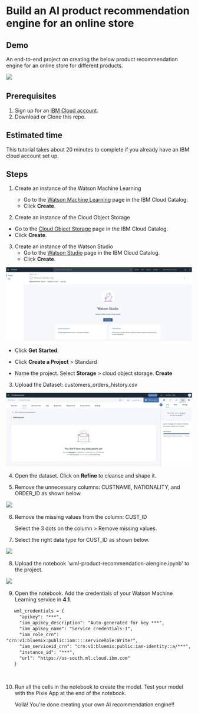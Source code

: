 # Build an AI product recommendation engine for an online store

## Demo

An end-to-end project on creating the below product recommendation engine for an online store for different products.

![](https://github.com/Abeer-Haroon/Build-an-AI-powered-product-recommendation-engine/blob/master/images/pixieApp.gif)

## Prerequisites

1. Sign up for an [IBM Cloud account](https://cloud.ibm.com/registration/).
2. Download or Clone this repo.

## Estimated time

This tutorial takes about 20 minutes to complete if you already have an IBM cloud account set up.

## Steps

1. Create an instance of the Watson Machine Learning
   - Go to the [Watson Machine Learning]( https://cloud.ibm.com/catalog/services/machine-learning) page in the IBM Cloud Catalog.
   - Click **Create**.
   
 2. Create an instance of the Cloud Object Storage
   - Go to the [Cloud Object Storage](https://cloud.ibm.com/catalog/services/cloud-object-storage) page in the IBM Cloud Catalog.
   - Click **Create**.
  
3. Create an instance of the Watson Studio
   - Go to the [Watson Studio](https://cloud.ibm.com/catalog/services/watson-studio?bss_account=e366b6e4fb004c5eaccfbe7042b670a4) page in the IBM Cloud Catalog.
   - Click **Create**.

![](https://github.com/Abeer-Haroon/AI-Treasure-Hunt-With-Watson/blob/master/images/ath12.png)

   - Click **Get Started**.
 
   - Click **Create a Project** > Standard

   - Name the project. Select **Storage** > cloud object storage. **Create**
   
 3. Upload the Dataset: customers_orders_history.csv

![](https://github.com/Abeer-Haroon/Predicting-monthly-demand-of-items/blob/master/images/upload.png)

4. Open the dataset. Click on **Refine** to cleanse and shape it. 

5. Remove the unnecessary columns: CUSTNAME, NATIONALITY, and ORDER_ID as shown below.

![](https://github.com/Abeer-Haroon/Build-an-AI-powered-product-recommendation-engine/blob/master/images/DR1.gif)

6. Remove the missing values from the column: CUST_ID

   Select the 3 dots on the column > Remove missing values.

7. Select the right data type for CUST_ID as shown below.

![](https://github.com/Abeer-Haroon/Build-an-AI-powered-product-recommendation-engine/blob/master/images/DR2.gif)

8. Upload the notebook 'wml-product-recommendation-aiengine.ipynb' to the project.

![](https://github.com/Abeer-Haroon/Build-an-AI-powered-product-recommendation-engine/blob/master/images/notebook1.gif)

9. Open the notebook. Add the credentials of your Watson Machine Learning service in **4.1**.

``` 
   wml_credentials = {
     "apikey": "***",
     "iam_apikey_description": "Auto-generated for key ***",
     "iam_apikey_name": "Service credentials-1",
     "iam_role_crn": "crn:v1:bluemix:public:iam::::serviceRole:Writer",
     "iam_serviceid_crn": "crn:v1:bluemix:public:iam-identity::a/***",
     "instance_id": "***",
     "url": "https://us-south.ml.cloud.ibm.com"
   }
   
   
``` 

10. Run all the cells in the notebook to create the model. Test your model with the Pixie App at the end of the notebook. 

    Voilà! You're done creating your own AI recommendation engine!!






